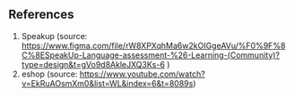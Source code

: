 ## References
1. Speakup (source: https://www.figma.com/file/rW8XPXqhMa6w2kOIGgeAVu/%F0%9F%8C%8ESpeakUp-Language-assessment-%26-Learning-(Community)?type=design&t=gVo9d8AkleJXQ3Ks-6 )
2. eshop (source: https://www.youtube.com/watch?v=EkRuAOsmXm0&list=WL&index=6&t=8089s)
